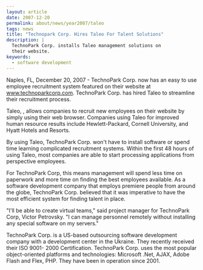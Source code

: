 ```yaml
---
layout: article
date: 2007-12-20
permalink: about/news/year2007/taleo
tags: news
title: "Technopark Corp. Hires Taleo For Talent Solutions"
description: |
  TechnoPark Corp. installs Taleo management solutions on
  their website.
keywords:
  - software development
---
```


Naples, FL, December 20, 2007 - TechnoPark Corp. now has an easy to use employee recruitment system
featured on their website at www.technoparkcorp.com. TechnoPark Corp. has hired Taleo to streamline
their recruitment process.

Taleo, , allows companies to recruit new employees on their website by simply using their web
browser. Companies using Taleo for improved human resource results include Hewlett-Packard, Cornell
University, and Hyatt Hotels and Resorts.

By using Taleo, TechnoPark Corp. won't have to install software or spend time learning complicated
recruitment systems. Within the first 48 hours of using Taleo, most companies are able to start
processing applications from perspective employees.

For TechnoPark Corp, this means management will spend less time on paperwork and more time on
finding the best employees available. As a software development company that employs premiere people
from around the globe, TechnoPark Corp. believed that it was imperative to have the most efficient
system for finding talent in place.

"I'll be able to create virtual teams," said project manager for TechnoPark Corp, Victor Petrovsky.
"I can manage personnel remotely without installing any special software on my servers."

TechnoPark Corp. is a US-based outsourcing software development company with a development center in
the Ukraine. They recently received their ISO 9001- 2000 Certification. TechnoPark Corp. uses the
most popular object-oriented platforms and technologies: Microsoft .Net, AJAX, Adobe Flash and Flex,
PHP. They have been in operation since 2001.
